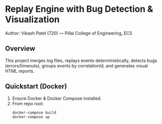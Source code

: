 # Replay Engine with Bug Detection & Visualization
Author: Vikash Patel (720) — Pillai College of Engineering, ECS

## Overview
This project merges log files, replays events deterministically, detects bugs (errors/timeouts), groups events by correlationId, and generates visual HTML reports.

## Quickstart (Docker)
1. Ensure Docker & Docker Compose installed.
2. From repo root:
   ```bash
   docker-compose build
   docker-compose up
